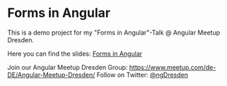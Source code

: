 # Forms in Angular

This is a demo project for my "Forms in Angular"-Talk @ Angular Meetup Dresden.

Here you can find the slides: [Forms in Angular](https://slides.com/bublikxd/angular-meetup-dresden-6)

Join our Angular Meetup Dresden Group: https://www.meetup.com/de-DE/Angular-Meetup-Dresden/
Follow on Twitter: [@ngDresden](https://twitter.com/ngDresden)

